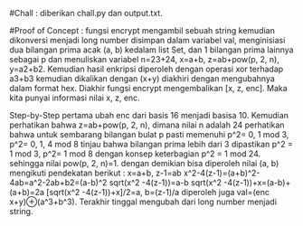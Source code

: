 #Chall : diberikan chall.py dan output.txt.

#Proof of Concept : 
fungsi encrypt mengambil sebuah string kemudian dikonversi menjadi long number disimpan dalam variabel val, menginisiasi dua bilangan prima acak (a, b) kedalam list Set, dan 1 bilangan prima lainnya sebagai p dan menuliskan variabel n=23+24, x=a+b, z=ab+pow(p, 2, n), y=a2+b2. Kemudian hasil enkripsi diperoleh dengan operasi xor terhadap a3+b3 kemudian dikalikan dengan (x+y) diakhiri dengan mengubahnya dalam format hex. Diakhir fungsi encrypt mengembalikan [x, z, enc]. Maka kita punyai informasi nilai x, z, enc.

Step-by-Step
pertama ubah enc dari basis 16 menjadi basisa 10. Kemudian perhatikan bahwa z=ab+pow(p, 2, n), dimana nilai n adalah 24 perhatikan bahwa untuk sembarang bilangan bulat p pasti memenuhi p^2= 0, 1 mod 3, p^2= 0, 1, 4 mod 8
tinjau bahwa bilangan prima lebih dari 3 dipastikan p^2 = 1 mod 3, p^2= 1 mod 8 dengan konsep keterbagian p^2 = 1 mod 24. sehingga nilai pow(p, 2, n)=1.
dengan demikian bisa diperoleh nilai (a, b) mengikuti pendekatan berikut : 
x=a+b, z-1=ab 
x^2-4(z-1)=(a+b)^2-4ab=a^2-2ab+b2=(a-b)^2
sqrt(x^2 -4(z-1))=a-b
sqrt(x^2 -4(z-1))+x=(a-b)+(a+b)=2a 
[sqrt(x^2 -4(z-1))+x]/2=a, b=(z-1)/a
diperoleh juga val=(enc x+y)⊕(a^3+b^3).  Terakhir tinggal mengubah dari long number menjadi string.

